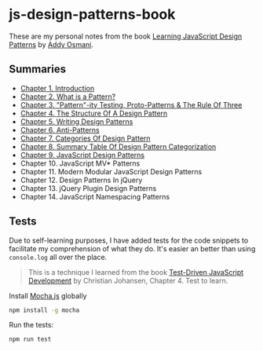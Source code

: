 # js-design-patterns-book

These are my personal notes from the book [Learning JavaScript Design Patterns](https://addyosmani.com/resources/essentialjsdesignpatterns/book/#decoratorpatternjavascript) by [Addy Osmani](https://twitter.com/addyosmani).

## Summaries

* [Chapter 1. Introduction](./chap01-introduction/notes.md)
* [Chapter 2. What is a Pattern?](./chap02-what-is-a-pattern/notes.md)
* [Chapter 3. "Pattern"-ity Testing, Proto-Patterns & The Rule Of Three](./chap03-patternity-proto-patterns-rule-of-three/notes.md)
* [Chapter 4. The Structure Of A Design Pattern](./chap04-the-structure-of-a-design-pattern/notes.md)
* [Chapter 5. Writing Design Patterns](./chap05-writing-design-patterns/notes.md)
* [Chapter 6. Anti-Patterns](./chap06-anti-patterns/notes.md)
* [Chapter 7. Categories Of Design Pattern](./chap07-categories-of-design-patterns/notes.md)
* [Chapter 8. Summary Table Of Design Pattern Categorization](./chap08-design-pattern-categorization/notes.md)
* [Chapter 9. JavaScript Design Patterns](./chap09-javascript-design-patterns/notes.md)
* Chapter 10. JavaScript MV* Patterns
* Chapter 11. Modern Modular JavaScript Design Patterns
* Chapter 12. Design Patterns In jQuery
* Chapter 13. jQuery Plugin Design Patterns
* Chapter 14. JavaScript Namespacing Patterns

## Tests

Due to self-learning purposes, I have added tests for the code snippets to facilitate my comprehension of what they do. It's easier an better than using `console.log` all over the place.

> This is a technique I learned from the book [Test-Driven JavaScript Development](https://www.amazon.com/Test-Driven-JavaScript-Development-Developers-Library/dp/0321683919) by Christian Johansen, Chapter 4. Test to learn.

Install [Mocha.js](https://mochajs.org/) globally

```sh
npm install -g mocha
````

Run the tests:

```sh
npm run test
```
